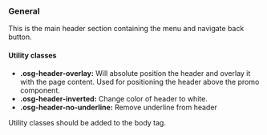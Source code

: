### General
This is the main header section containing the menu and navigate back button.

#### Utility classes
- **.osg-header-overlay:** Will absolute position the header and overlay it with the page content. Used for positioning the header above the promo component.
- **.osg-header-inverted:** Change color of header to white.
- **.osg-header-no-underline:** Remove underline from header

Utility classes should be added to the body tag.
